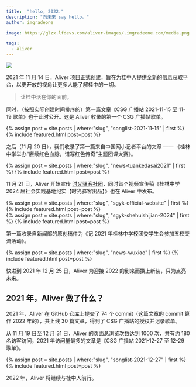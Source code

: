 ```yaml
---
title:  "hello, 2022."
description: "向未来 say hello。"
author: imgradeone

image: https://glzx.lfdevs.com/aliver-images/.imgradeone.com/media.png

tags:
  - aliver
---
```


![](https://glzx.lfdevs.com/aliver-images/.imgradeone.com/media.png)

2021 年 11 月 14 日，Aliver 项目正式创建，旨在为桂中人提供全新的信息获取平台，以更开放的视角让更多人能了解桂中的一切。

<aside><blockquote>
让桂中活在你的面前。
</blockquote></aside>

同时，（按照实际创建时间排序的）第一篇文章《CSG 广播站 2021-11-15 至 11-19 歌单》也于此时公开。这是 Aliver 收录的第一个 CSG 广播站歌单。

<aside>
{% assign post = site.posts | where:"slug", "songlist-2021-11-15" | first %}
{% include featured.html post=post %}
</aside>

之后（11 月 20 日），我们收录了第一篇来自中国网小记者平台的文章 —— 《桂林中学举办“赓续红色血脉，谱写红色传奇”主题团课大赛》。

<aside>
{% assign post = site.posts | where:"slug", "news-tuankedasai2021" | first %}
{% include featured.html post=post %}
</aside>

11 月 21 日，Aliver 开始宣传 [时光驿客社团](https://glzx.xyz/authors/#sgyk)，同时首个视频宣传稿《桂林中学 2024 届社会实践基地纪实【时光驿客出品】》也在 Aliver 中发布。

<aside>
{% assign post = site.posts | where:"slug", "sgyk-official-website" | first %}
{% include featured.html post=post %}
</aside>
<aside>
{% assign post = site.posts | where:"slug", "sgyk-shehuishijian-2024" | first %}
{% include featured.html post=post %}
</aside>

第一篇收录自新闻部的原创稿件为《记 2021 年桂林中学校团委学生会参加五校交流活动》。

<aside>
{% assign post = site.posts | where:"slug", "news-wuxiao" | first %}
{% include featured.html post=post %}
</aside>

快进到 2021 年 12 月 25 日，Aliver 为迎接 2022 的到来而换上新装，只为点亮未来。

## 2021 年，Aliver 做了什么？

2021 年，Aliver 在 GitHub 仓库上提交了 74 个 commit（这篇文章的 commit 算作 2022 年的），共上线 30 篇文章，得到了 CSG 广播站的授权并记录歌单。

从 11 月 19 日至 12 月 31 日，Aliver 的页面总浏览次数达到 1000 次，共有约 180 名访客访问，2021 年访问量最多的文章是《CSG 广播站 2021-12-27 至 12-29 歌单》。

<aside>
{% assign post = site.posts | where:"slug", "songlist-2021-12-27" | first %}
{% include featured.html post=post %}
</aside>

2022 年，Aliver 将继续与桂中人前行。

